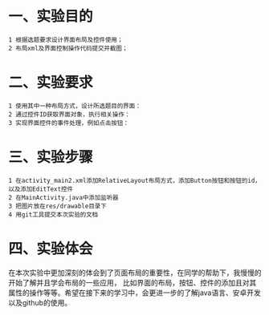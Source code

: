 # 一、实验目的
    1 根据选题要求设计界面布局及控件使用；
    2 布局xml及界面控制操作代码提交并截图；

# 二、实验要求
    1 使用其中一种布局方式，设计所选题目的界面：
    2 通过控件ID获取界面对象，执行相关操作：
    3 实现界面控件的事件处理，例如点击按钮：
    
# 三、实验步骤
    1 在activity_main2.xml添加RelativeLayout布局方式，添加Button按钮和按钮的id，以及添加EditText控件
    2 在MainActivity.java中添加监听器
    3 把图片放在res/drawable目录下
    4 用git工具提交本次实验的文档
    

# 四、实验体会
  
在本次实验中更加深刻的体会到了页面布局的重要性，在同学的帮助下，我慢慢的开始了解并且学会布局的一些应用，
比如界面的布局，按钮、控件的添加且对其属性的操作等等。希望在接下来的学习中，会更进一步的了解java语言、安卓开发以及github的使用。

